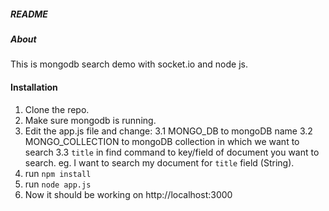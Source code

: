 ##### README ######

##### About #####
This is mongodb search demo with socket.io and node js.

#### Installation ####
1. Clone the repo.
2. Make sure mongodb is running.
3. Edit the app.js file and change:
   3.1 MONGO_DB to mongoDB name
   3.2 MONGO_COLLECTION to mongoDB collection in which we want to search
   3.3 `title` in find command to key/field of document you want to search. eg. I want to search my document for `title` field (String).
4. run `npm install`
5. run `node app.js`
6. Now it should be working on http://localhost:3000
